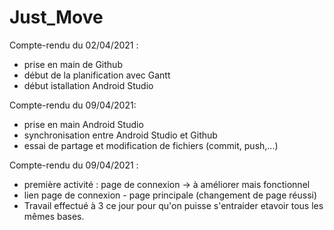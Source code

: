 # Just_Move

Compte-rendu du 02/04/2021 :
- prise en main de Github 
- début de la planification avec Gantt
- début istallation Android Studio

Compte-rendu du 09/04/2021:
- prise en main Android Studio
- synchronisation entre Android Studio et Github
- essai de partage et modification de fichiers (commit, push,...)

Compte-rendu du 09/04/2021 :
- première activité : page de connexion -> à améliorer mais fonctionnel
- lien page de connexion - page principale (changement de page réussi)
- Travail effectué à 3 ce jour pour qu'on puisse s'entraider etavoir tous les mêmes bases.
